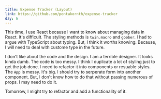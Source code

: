 ```yaml
---
title: Expense Tracker (Layout)
link: https://github.com/pontakornth/expense-tracker
day: 6
---
```

This time, I use React because I want to know about managing data in React. It's difficult.
The styling methods is `twin.macro` and `goober`. I had to argue with TypeScript about typing.
But, I think it worths knowing. Because, I will need to deal with custome type in the future.
<!--more-->


I don't like about the code and the design. I am a terrible designer. It looks kinda dumb.
The code is too messy. I think I duplicate a lot of styling just to get the job done. I 
need to refactor it into components or resuable styles. The <code class="language-ts">App</code>
is messy. It's big. I should try to serperate form into another component. But, I don't know how
to do that without passing numerous of props. I may need to do it.


Tomorrow, I might try to refactor and add a functionality of it.
